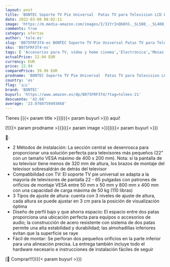 ```yaml
---
layout: post
title: 'BONTEC Soporte TV Pie Universal  Patas TV para Television LCD LED Plasma Plano 22-65 Pulgadas  Peanas para TV Carga Máx. 50 kg - VESA Máx. 800x400mm'
date: 2022-03-08 08:02:11
image: 'https://m.media-amazon.com/images/I/31YrInQb6hS._SL500_._SL400_.jpg'
comments: true
category: ofertas
author: 'tole.es'
slug: 'B075FRF3T4-es BONTEC Soporte TV Pie Universal Patas TV para Television...'
sku: 'B075FRF3T4-es'
tags: [ 'Accesorios para TV, vídeo y home cinema','Electrónica','Mesas para TV','Mesas y soportes para TV','TV, vídeo y home cinema','bontec','television', ]
actualPrice: 22.94 EUR
currency: EUR
price: 22.94
comparePrice: 39.99 EUR
prodname: 'BONTEC Soporte TV Pie Universal  Patas TV para Television LCD LED Plasma Plano 22-65 Pulgadas  Peanas para TV Carga Máx. 50 kg - VESA Máx. 800x400mm'
country: 'es'
flag: '🇪🇸'
brand: 'BONTEC'
buyurl: 'https://www.amazon.es/dp/B075FRF3T4/?tag=tolees-21'
descuento: '42.64'
average: '23.9760759493668'
---
```


Tienes [{{< param title >}}]({{< param buyurl >}}) aqui!

[![{{< param prodname >}}]({{< param image >}})]({{< param buyurl >}})

🔎:

- 2 Métodos de instalación: La sección central se desenrosca para proporcionar una solución perfecta para televisores más pequeños (22” con un tamaño VESA máximo de 400 x 200 mm). Nota: si la pantalla de su televisor tiene menos de 320 mm de altura, los brazos de montaje del televisor sobresaldrán de detrás del televisor
- Compatibilidad con TV: El soporte TV pie universal se adapta a la mayoría de televisores de pantalla 22 - 65 pulgadas con patrones de orificios de montaje VESA entre 50 mm x 50 mm y 800 mm x 400 mm con una capacidad de carga máxima de 50 kg (110 libras)
- 3 Tipos de ajuste de altura: cuenta con 3 niveles de ajuste de altura, cada altura se puede ajustar en 3 cm para la posición de visualización óptima
- Diseño de perfil bajo y que ahorra espacio: El espacio entre dos patas proporciona una ubicación perfecta para equipos o accesorios de audio; la construcción de acero resistente con sistema de dos patas permite una alta estabilidad y durabilidad; las almohadillas inferiores evitan que la superficie se raye
- Fácil de montar: Se perforan dos pequeños orificios en la parte inferior para una alineación precisa. La entrega también incluye todo el hardware necesario e instrucciones de instalación fáciles de seguir

[🛒 Comprar!!!]({{< param buyurl >}})
